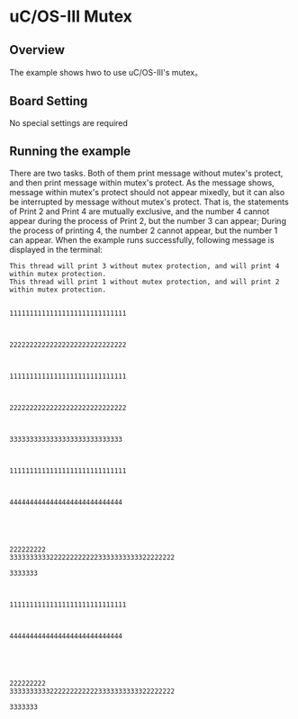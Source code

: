 # uC/OS-III Mutex

## Overview

The example shows hwo to use uC/OS-III's mutex。

## Board Setting

No special settings are required

## Running the example

There are two tasks. Both of them print message without mutex's protect, and then print message within mutex's protect.
As the message shows, message within mutex's protect should not appear mixedly, but it can also be interrupted by message without mutex's protect.
That is, the statements of Print 2 and Print 4 are mutually exclusive, and the number 4 cannot appear during the process of Print 2, but the number 3 can appear; During the process of printing 4, the number 2 cannot appear, but the number 1 can appear.
When the example runs successfully, following message is displayed in the terminal:
```console
This thread will print 3 without mutex protection, and will print 4 within mutex protection.
This thread will print 1 without mutex protection, and will print 2 within mutex protection.


11111111111111111111111111111



22222222222222222222222222222



11111111111111111111111111111



22222222222222222222222222222



3333333333333333333333333333



11111111111111111111111111111



4444444444444444444444444444





222222222
33333333332222222222223333333333322222222

3333333



11111111111111111111111111111



4444444444444444444444444444





222222222
33333333332222222222223333333333322222222

3333333
```
